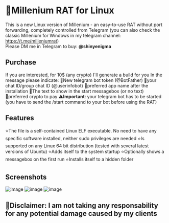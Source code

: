# 📜Millenium RAT for Linux
This is a new Linux version of Millenium - an easy-to-use RAT without port forwarding, completely controlled from Telegram (you can also check the classic Millenium for Windows in my telegram channel: https://t.me/milleniumrat)
<br> Please DM me in Telegram to buy: **@shinyenigma**

## Purchase
If you are interested, for 10$ (any crypto) I`ll generate a build for you
In the message please indicate:
🔹New telegram bot token (@BotFather)
🔹your chat ID/group chat ID (@userinfobot)
🔹preferred app name after the installation
🔹The text to show in the start messagebox (or no text)
🔹preferred crypto to pay
⚠️**Important**: your telegram bot has to be started (you have to send the /start command to your bot before using the RAT)

## Features
⭐️The file is a self-contained Linux ELF executable. No need to have any specific software installed, neither sudo privileges are needed
⭐️Is supported on any Linux 64 bit distribution (tested with several latest versions of Ubuntu)
⭐️Adds itself to the system startup
⭐️Optionally shows a messagebox on the first run
⭐️Installs itself to a hidden folder

## Screenshots
![image](https://github.com/user-attachments/assets/1dd7c74d-8997-4a3a-b2a4-098f7528c61c)
![image](https://github.com/user-attachments/assets/3dbda7a6-e27d-4680-ac1b-cff1415f4cbd)
![image](https://github.com/user-attachments/assets/27687d56-cd54-4e74-81f2-3f2fcc2bbf09)

## 🛑Disclaimer: I am not taking any responsability for any potential damage caused by my clients
